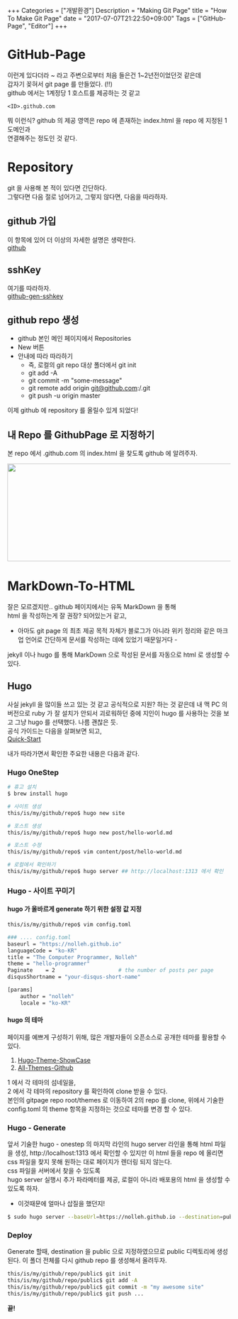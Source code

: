 +++
Categories = ["개발환경"]
Description = "Making Git Page"
title = "How To Make Git Page"
date =  "2017-07-07T21:22:50+09:00"
Tags = ["GitHub-Page", "Editor"]
+++

# GitHub-Page
이런게 있다더라 ~ 라고 주변으로부터 처음 들은건 1~2년전이었던것 같은데  
갑자기 꽂혀서 git page 를 만들었다. (!!)  
github 에서는 1계정당 1 호스트를 제공하는 것 같고   

``` <ID>.github.com  ```
  
뭐 이런식? github 의 제공 영역은 repo 에 존재하는 index.html 을 repo 에 지정된 1 도메인과   
연결해주는 정도인 것 같다. 

# Repository
git 을 사용해 본 적이 있다면 간단하다.  
그렇다면 다음 절로 넘어가고, 그렇지 않다면, 다음을 따라하자.   

## github 가입
이 항목에 있어 더 이상의 자세한 설명은 생략한다.  
[github](https://github.com)

## sshKey
여기를 따라하자.  
[github-gen-sshkey](https://help.github.com/articles/generating-a-new-ssh-key-and-adding-it-to-the-ssh-agent/)

## github repo 생성
* github 본인 메인 페이지에서 Repositories
* New 버튼
* 안내에 따라 따라하기
    - 즉, 로컬의 git repo 대상 폴더에서 git init
    - git add -A
    - git commit -m "some-message"
    - git remote add origin git@github.com:<ID>/<Repo>.git
    - git push -u origin master

이제 github 에 repository 를 올릴수 있게 되었다! 

## 내 Repo 를 GithubPage 로 지정하기  
본 repo 에서 <ID>.github.com 의 index.html 을 찾도록 github 에 알려주자.  

<img src="./images/github-setting.png" width="664" height="220"/>  

# MarkDown-To-HTML
잘은 모르겠지만.. github 페이지에서는 유독 MarkDown 을 통해  
html 을 작성하는게 잘 권장? 되어있는거 같고,  
- 아마도 git page 의 최초 제공 목적 자체가 블로그가 아니라 위키 정리와 같은 마크업 언어로 간단하게 문서를 작성하는 데에 있었기 때문일거다 -  

jekyll 이나 hugo 를 통해 MarkDown 으로 작성된 문서를 자동으로 html 로 생성할 수 있다.  


## Hugo 
사실 jekyll 을 많이들 쓰고 있는 것 같고 공식적으로 지원? 하는 것 같은데 
내 맥 PC 의 버전으로 ruby 가 잘 설치가 안되서 괴로워하던 중에 지인이 hugo 를 사용하는 것을 보고 그냥 hugo 를 선택했다. 나름 괜찮은 듯.  
공식 가이드는 다음을 살펴보면 되고,  
[Quick-Start](https://gohugo.io/overview/quickstart/)

내가 따라가면서 확인한 주요한 내용은 다음과 같다.  
### Hugo OneStep 
```Bash
# 휴고 설치
$ brew install hugo

# 사이트 생성
this/is/my/github/repo$ hugo new site

# 포스트 생성
this/is/my/github/repo$ hugo new post/hello-world.md

# 포스트 수정
this/is/my/github/repo$ vim content/post/hello-world.md

# 로컬에서 확인하기
this/is/my/github/repo$ hugo server ## http://localhost:1313 에서 확인

```

### Hugo - 사이트 꾸미기

#### hugo 가 올바르게 generate 하기 위한 설정 값 지정

```Bash 
this/is/my/github/repo$ vim config.toml

### .... config.toml
baseurl = "https://nolleh.github.io"
languageCode = "ko-KR"
title = "The Computer Programmer, Nolleh"
theme = "hello-programmer"
Paginate    = 2                    # the number of posts per page
disqusShortname = "your-disqus-short-name"

[params]
    author = "nolleh"
    locale = "ko-KR"

```

#### hugo 의 테마
페이지를 예쁘게 구성하기 위해, 많은 개발자들이 오픈소스로 공개한 테마를 활용할 수 있다.  

1. [Hugo-Theme-ShowCase](http://themes.gohugo.io/)  
2. [All-Themes-Github](https://github.com/dim0627/hugoThemes)

1 에서 각 테마의 섬네일을,  
2 에서 각 테마의 repository 를 확인하여 clone 받을 수 있다.  
본인의 gitpage repo root/themes 로 이동하여 2의 repo 를 clone,
위에서 기술한 config.toml 의 theme 항목을 지정하는 것으로 테마를 변경 할 수 있다. 

### Hugo - Generate
앞서 기술한 hugo - onestep 의 마지막 라인의 hugo server 라인을 통해 html 파일을 생성, http://localhost:1313 에서 확인할 수 있지만 이 html 들을 repo 에 올리면 css 파일을 찾지 못해  원하는 대로 페이지가 렌더링 되지 않는다.  
css 파일을 서버에서 찾을 수 있도록  
hugo server 실행시 추가 파라메터를 제공, 로컬이 아니라 배포용의 html 을 생성할 수 있도록 하자.
- 이것때문에 얼마나 삽질을 했던지!  

```Bash
$ sudo hugo server --baseUrl=https://nolleh.github.io --destination=public/ --port=80 --appendPort=false
```

### Deploy 
Generate 할때, destination 을 public 으로 지정하였으므로 public 디렉토리에 생성된다. 
이 폴더 전체를 다시 github repo 를 생성해서 올려두자.

```Bash 
this/is/my/github/repo/public$ git init 
this/is/my/github/repo/public$ git add -A
this/is/my/github/repo/public$ git commit -m "my awesome site"
this/is/my/github/repo/public$ git push ...
```

**끝!**


